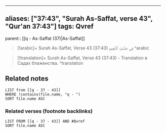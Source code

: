 
---
aliases: ["37:43", "Surah As-Saffat, verse 43", "Qur'an 37:43"]
tags: Qvref
---

parent:: [[q - As-Saffat (37)|As-Saffat]]

> [!arabic]+ Surah As-Saffat, Verse 43 (37:43)
> <span class="quran-arabic">فِى جَنَّـٰتِ ٱلنَّعِيمِ</span>
^arabic

> [!translation]+ Surah As-Saffat, Verse 43 (37:43) - Translation
> в Садах блаженства.
^translation



## Related notes
```dataview
LIST from [[q - 37 - 43]]
WHERE !contains(file.name, "q - ")
SORT file.name ASC
```

### Related verses (footnote backlinks)
```dataview
LIST FROM [[q - 37 - 43]] AND #Qvref
SORT file.name ASC
```

